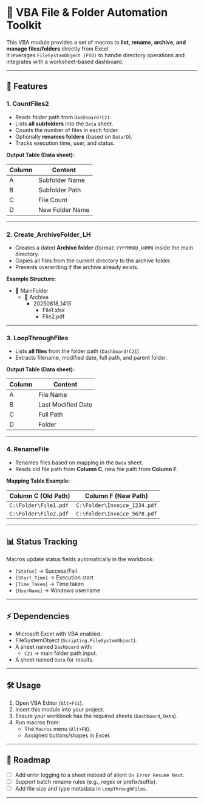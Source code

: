 # 📂 VBA File & Folder Automation Toolkit

This VBA module provides a set of macros to **list, rename, archive, and manage files/folders** directly from Excel.  
It leverages `FileSystemObject (FSO)` to handle directory operations and integrates with a worksheet-based dashboard.

---

## 🚀 Features

### 1. **CountFiles2**
- Reads folder path from `Dashboard!C21`.
- Lists **all subfolders** into the `Data` sheet.
- Counts the number of files in each folder.
- Optionally **renames folders** (based on `Data!D`).
- Tracks execution time, user, and status.

**Output Table (Data sheet):**

| Column | Content          |
| ------ | ---------------- |
| A      | Subfolder Name   |
| B      | Subfolder Path   |
| C      | File Count       |
| D      | New Folder Name  |

---

### 2. **Create_ArchiveFolder_LH**
- Creates a dated **Archive folder** (format: `YYYYMMDD_HHMM`) inside the main directory.
- Copies all files from the current directory to the archive folder.
- Prevents overwriting if the archive already exists.

**Example Structure:**
- 📁 MainFolder
  - 📁 Archive
    - 20250818_1415
      - File1.xlsx
      - File2.pdf


---

### 3. **LoopThroughFiles**
- Lists **all files** from the folder path (`Dashboard!C21`).
- Extracts filename, modified date, full path, and parent folder.

**Output Table (Data sheet):**

| Column | Content             |
| ------ | ------------------- |
| A      | File Name           |
| B      | Last Modified Date  |
| C      | Full Path           |
| D      | Folder              |

---

### 4. **RenameFile**
- Renames files based on mapping in the `Data` sheet.
- Reads old file path from **Column C**, new file path from **Column F**.

**Mapping Table Example:**

| Column C (Old Path)                | Column F (New Path)                  |
| ---------------------------------- | ------------------------------------ |
| `C:\Folder\File1.pdf`              | `C:\Folder\Invoice_1234.pdf`         |
| `C:\Folder\File2.pdf`              | `C:\Folder\Invoice_5678.pdf`         |

---

## 📊 Status Tracking
Macros update status fields automatically in the workbook:
- `[Status]` → Success/Fail
- `[Start_Time]` → Execution start
- `[Time_Taken]` → Time taken
- `[UserName]` → Windows username

---

## ⚡ Dependencies
- Microsoft Excel with VBA enabled.
- FileSystemObject (`Scripting.FileSystemObject`).
- A sheet named `Dashboard` with:
  - `C21` → main folder path input.
- A sheet named `Data` for results.

---

## 🛠 Usage
1. Open VBA Editor (`Alt+F11`).
2. Insert this module into your project.
3. Ensure your workbook has the required sheets (`Dashboard`, `Data`).
4. Run macros from:
   - The `Macros` menu (`Alt+F8`).
   - Assigned buttons/shapes in Excel.

---

## 🔮 Roadmap
- [ ] Add error logging to a sheet instead of silent `On Error Resume Next`.
- [ ] Support batch rename rules (e.g., regex or prefix/suffix).
- [ ] Add file size and type metadata in `LoopThroughFiles`.

---


